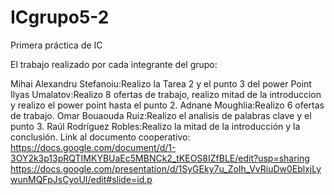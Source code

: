 # ICgrupo5-2
Primera práctica de IC

El trabajo realizado por cada integrante del grupo:

Mihai Alexandru Stefanoiu:Realizo la Tarea 2 y el punto 3 del power Point
Ilyas Umalatov:Realizo 8 ofertas de trabajo, realizo mitad de la introduccion y realizo el power point hasta el punto 2.
Adnane Moughlia:Realizo 6 ofertas de trabajo.
Omar Bouaouda Ruiz:Realizo el analisis de palabras clave y el punto 3.
Raúl Rodríguez Robles:Realizo la mitad de la introducción y la conclusión.
Link al documento cooperativo:
https://docs.google.com/document/d/1-3OY2k3p13pRQTIMKYBUaEc5MBNCk2_tKEOS8IZfBLE/edit?usp=sharing
https://docs.google.com/presentation/d/1SyGEky7u_ZoIh_VvRiuDw0EblxjLywunMQFpJsCyoUI/edit#slide=id.p